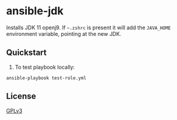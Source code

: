 # ansible-jdk
Installs JDK 11 openj9. If `~.zshrc` is present it will add the `JAVA_HOME` environment variable, pointing at the new JDK.

## Quickstart
1. To test playbook locally:
  ```
  ansible-playbook test-role.yml
  ```

## License
[GPLv3](LICENSE)
